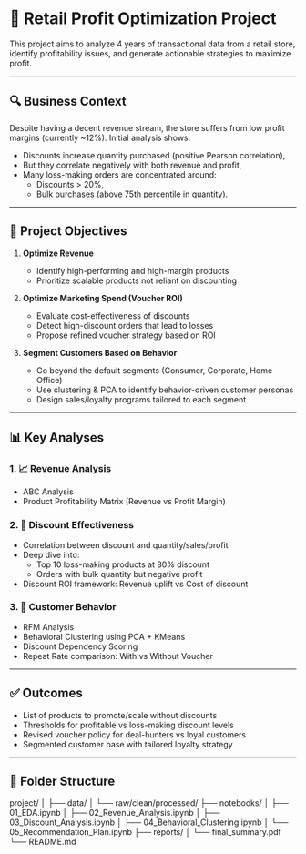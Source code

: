 # 🧠 Retail Profit Optimization Project

This project aims to analyze 4 years of transactional data from a retail store, identify profitability issues, and generate actionable strategies to maximize profit.

---

## 🔍 Business Context

Despite having a decent revenue stream, the store suffers from low profit margins (currently ~12%). Initial analysis shows:

- Discounts increase quantity purchased (positive Pearson correlation),
- But they correlate negatively with both revenue and profit,
- Many loss-making orders are concentrated around:
  - Discounts > 20%,
  - Bulk purchases (above 75th percentile in quantity).

---

## 🎯 Project Objectives

1. **Optimize Revenue**  
   - Identify high-performing and high-margin products  
   - Prioritize scalable products not reliant on discounting

2. **Optimize Marketing Spend (Voucher ROI)**  
   - Evaluate cost-effectiveness of discounts  
   - Detect high-discount orders that lead to losses  
   - Propose refined voucher strategy based on ROI

3. **Segment Customers Based on Behavior**  
   - Go beyond the default segments (Consumer, Corporate, Home Office)  
   - Use clustering & PCA to identify behavior-driven customer personas  
   - Design sales/loyalty programs tailored to each segment

---

## 📊 Key Analyses

### 1. 📈 Revenue Analysis
- ABC Analysis
- Product Profitability Matrix (Revenue vs Profit Margin)

### 2. 💸 Discount Effectiveness
- Correlation between discount and quantity/sales/profit
- Deep dive into:
  - Top 10 loss-making products at 80% discount
  - Orders with bulk quantity but negative profit
- Discount ROI framework: Revenue uplift vs Cost of discount

### 3. 👥 Customer Behavior
- RFM Analysis
- Behavioral Clustering using PCA + KMeans
- Discount Dependency Scoring
- Repeat Rate comparison: With vs Without Voucher

---

## ✅ Outcomes

- List of products to promote/scale without discounts
- Thresholds for profitable vs loss-making discount levels
- Revised voucher policy for deal-hunters vs loyal customers
- Segmented customer base with tailored loyalty strategy

---

## 📂 Folder Structure

project/
│
├── data/
│   └── raw/clean/processed/
├── notebooks/
│   ├── 01_EDA.ipynb
│   ├── 02_Revenue_Analysis.ipynb
│   ├── 03_Discount_Analysis.ipynb
│   ├── 04_Behavioral_Clustering.ipynb
│   └── 05_Recommendation_Plan.ipynb
├── reports/
│   └── final_summary.pdf
└── README.md


